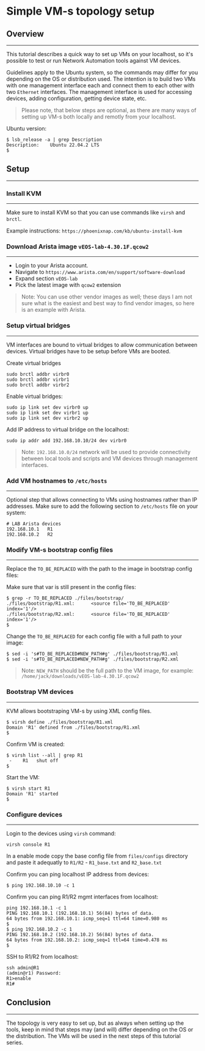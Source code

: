 # Simple VM-s topology setup

## Overview
-----------

This tutorial describes a quick way to set up VMs on your localhost, so it's possible to test or run Network Automation tools against VM devices.

Guidelines apply to the Ubuntu system, so the commands may differ for you depending on the OS or distribution used. The intention is to build two VMs with one management interface each and connect them to each other with two `Ethernet` interfaces. The management interface is used for accessing devices, adding configuration, getting device state, etc.

> Please note, that below steps are optional, as there are many ways of setting up VM-s both locally and remotly from your localhost.

Ubuntu version:
```
$ lsb_release -a | grep Description
Description:    Ubuntu 22.04.2 LTS
$ 
```

## Setup
--------

### Install KVM
---------------

Make sure to install KVM so that you can use commands like `virsh` and `brctl`.

Example instructions:
`https://phoenixnap.com/kb/ubuntu-install-kvm`


### Download Arista image `vEOS-lab-4.30.1F.qcow2`
--------------------------------------------------

* Login to your Arista account.
* Navigate to `https://www.arista.com/en/support/software-download`
* Expand section `vEOS-lab`
* Pick the latest image with `qcow2` extension

> Note: You can use other vendor images as well; these days I am not sure what is the easiest and best way to find vendor images, so here is an example with Arista. 


### Setup virtual bridges
-------------------------

VM interfaces are bound to virtual bridges to allow communication between devices. Virtual bridges have to be setup before VMs are booted.

Create virtual bridges
```
sudo brctl addbr virbr0
sudo brctl addbr virbr1
sudo brctl addbr virbr2
```

Enable virtual bridges:
```
sudo ip link set dev virbr0 up
sudo ip link set dev virbr1 up
sudo ip link set dev virbr2 up
```

Add IP address to virtual bridge on the localhost:
```
sudo ip addr add 192.168.10.10/24 dev virbr0
```

> Note: `192.168.10.0/24` network will be used to provide connectivity between local tools and scripts and VM devices through management interfaces.

### Add VM hostnames to `/etc/hosts`
------------------------------------

Optional step that allows connecting to VMs using hostnames rather than IP addresses.
Make sure to add the following section to `/etc/hosts` file on your system:
```
# LAB Arista devices
192.168.10.1   R1
192.168.10.2   R2
```

### Modify VM-s bootstrap config files
--------------------------------------

Replace the `TO_BE_REPLACED` with the path to the image in bootstrap config files:

Make sure that var is still present in the config files:
```
$ grep -r TO_BE_REPLACED ./files/bootstrap/
./files/bootstrap/R1.xml:      <source file='TO_BE_REPLACED' index='1'/>
./files/bootstrap/R2.xml:      <source file='TO_BE_REPLACED' index='1'/>
$
```

Change the `TO_BE_REPLACED` for each config file with a full path to your image:
```
$ sed -i 's#TO_BE_REPLACED#NEW_PATH#g' ./files/bootstrap/R1.xml
$ sed -i 's#TO_BE_REPLACED#NEW_PATH#g' ./files/bootstrap/R2.xml
```

> Note: `NEW_PATH` should be the full path to the VM image, for example: `/home/jack/downloads/vEOS-lab-4.30.1F.qcow2`


### Bootstrap VM devices
------------------------

KVM allows bootstraping VM-s by using XML config files. 

```
$ virsh define ./files/bootstrap/R1.xml
Domain 'R1' defined from ./files/bootstrap/R1.xml
$
```

Confirm VM is created:

```
$ virsh list --all | grep R1
 -    R1   shut off
$
```

Start the VM:

```
$ virsh start R1
Domain 'R1' started
$
```

### Configure devices
---------------------

Login to the devices using `virsh` command:
```
virsh console R1
```

In a enable mode copy the base config file from `files/configs` directory and paste it adequatly to `R1/R2` - `R1_base.txt` and `R2_base.txt`


Confirm you can ping localhost IP address from devices:
```
$ ping 192.168.10.10 -c 1
```

Confirm you can ping R1/R2 mgmt interfaces from localhost:
```
ping 192.168.10.1 -c 1
PING 192.168.10.1 (192.168.10.1) 56(84) bytes of data.
64 bytes from 192.168.10.1: icmp_seq=1 ttl=64 time=0.980 ms
$
$ ping 192.168.10.2 -c 1
PING 192.168.10.2 (192.168.10.2) 56(84) bytes of data.
64 bytes from 192.168.10.2: icmp_seq=1 ttl=64 time=0.478 ms
$
```

SSH to R1/R2 from localhost:
```
ssh admin@R1
(admin@r1) Password: 
R1>enable
R1#
```

## Conclusion
-------------

The topology is very easy to set up, but as always when setting up the tools, keep in mind that steps may (and will) differ depending on the OS or the distribution. The VMs will be used in the next steps of this tutorial series.
